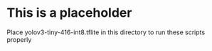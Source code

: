 # This is a placeholder

Place yolov3-tiny-416-int8.tflite in this directory to run these scripts properly